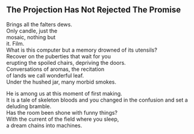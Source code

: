 The Projection Has Not Rejected The Promise
-------------------------------------------
Brings all the falters dews.  
Only candle, just the  
mosaic, nothing but  
it. Film.  
What is this computer but a memory drowned of its utensils?  
Recover on the puberties that wait for you  
erupting the spoiled chairs, depriving the doors.  
Conversations of aromas, the recitation  
of lands we call wonderful leaf.  
Under the hushed jar, many morbid smokes.  
  
He is among us at this moment of first making.  
It is a tale of skeleton bloods and you changed in the confusion and set a deluding bramble.  
Has the room been shone with funny things?  
With the current of the field where you sleep,  
a dream chains into machines.  
